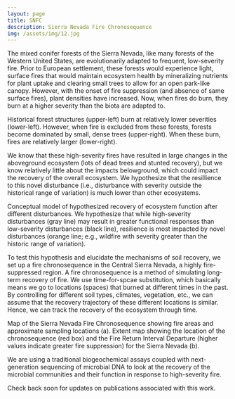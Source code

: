```yaml
---
layout: page
title: SNFC
description: Sierra Nevada Fire Chronosequence
img: /assets/img/12.jpg
---
```


The mixed conifer forests of the Sierra Nevada, like many forests of the Western United States, are evolutionarily adapted to frequent, low-severity fire. Prior to European settlement, these forests would experience light, surface fires that would maintain ecosystem health by mineralizing nutrients for plant uptake and clearing small trees to allow for an open park-like canopy. However, with the onset of fire suppression (and absence of same surface fires), plant densities have increased. Now, when fires do burn, they burn at a higher severity than the biota are adapted to. 
<div class="img_row">
    <img class="col three left" src="{{ site.baseurl }}/assets/img/fig2.jpg" alt="" title="Forest structure fire severity has changed"/>
</div>
<div class="col three caption">
    Historical forest structures (upper-left) burn at relatively lower severities (lower-left). However, when fire is excluded from these forests, forests become dominated by small, dense trees (upper-right). When these burn, fires are relatively larger (lower-right). 
</div>

We know that these high-severity fires have resulted in large changes in the aboveground ecosystem (lots of dead trees and stunted recovery), but we know relatively little about the impacts belowground, which could impact the recovery of the overall ecosystem. We hypothesize that the resillience to this novel disturbance (i.e., disturbance with severity outside the historical range of variation) is much lower than other ecosystems.
<div class="img_row">
    <img class="col three left" src="{{ site.baseurl }}/assets/img/fig1.jpg" alt="" title="Hypothesized model"/>
</div>
<div class="col three caption">
    Conceptual model of hypothesized recovery of ecosystem function after different disturbances. We hypothesize that while high-severity disturbances (gray line) may result in greater functional responses than low-severity disturbances (black line), resilience is most impacted by novel disturbances (orange line; e.g., wildfire with severity greater than the historic range of variation).
</div>

To test this hypothesis and elucidate the mechanisms of soil recovery, we set up a fire chronosequence in the Central Sierra Nevada, a highly fire-suppressed region. A fire chronosequence is a method of simulating long-term recovery of fire. We use time-for-spcae substitution, which basically means we go to locations (spaces) that burned at different times in the past. By controlling for different soil types, climates, vegetation, etc., we can assume that the recovery trajectory of these different locations is similar. Hence, we can track the recovery of the ecosystem through time.

<img class="col three left" src="{{ site.baseurl }}/assets/img/map.png" alt="" title="Maps of the Sierra Nevada Fire Chronosequence"/>
</div>
<div class="col three caption">
    Map of the Sierra Nevada Fire Chronosequence showing fire areas and approximate sampling locations (a). Extent map showing the location of the chronosequence (red box) and the Fire Return Interval Departure (higher values indicate greater fire suppression) for the Sierra Nevada (b).
</div>

We are using a traditional biogeochemical assays coupled with next-generation sequencing of microbial DNA to look at the recovery of the microbial communities and their function in response to high-severity fire.

Check back soon for updates on publications associated with this work.
